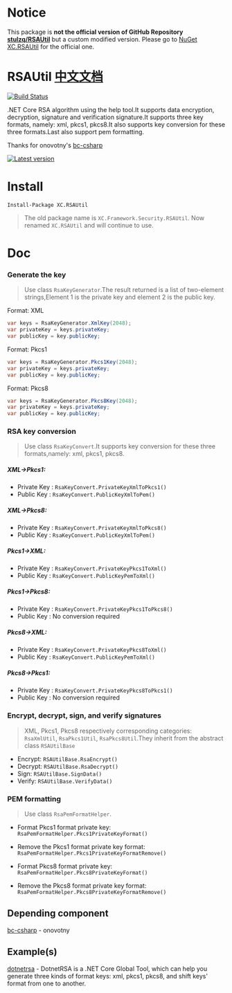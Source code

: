 # Notice

This package is **not the official version of GitHub Repository [stulzq/RSAUtil](https://github.com/stulzq/RSAUtil)** but a custom modified version. Please go to [NuGet XC.RSAUtil](https://www.nuget.org/packages/XC.RSAUtil) for the official one.

# RSAUtil  [中文文档](https://github.com/YYHEggEgg/RSAUtil/blob/master/README_Chinese.md "中文文档")

[![Build Status](https://ci2.xcmaster.com/job/RSAUtil/job/master/badge/icon)](https://ci2.xcmaster.com/job/RSAUtil/job/master/)

.NET Core RSA algorithm using the help tool.It supports data encryption, decryption, signature and verification signature.It supports three key formats, namely: xml, pkcs1, pkcs8.It also supports key conversion for these three formats.Last also support pem formatting.

Thanks for onovotny's [bc-csharp](https://github.com/onovotny/bc-csharp "bc-csharp")

[![Latest version](https://img.shields.io/nuget/v/XC.RSAUtil.svg?style=flat-square)](https://www.nuget.org/packages/XC.RSAUtil/)

# Install

````shell
Install-Package XC.RSAUtil
````

> The old package name is `XC.Framework.Security.RSAUtil`. Now renamed `XC.RSAUtil` and will continue to use.

# Doc

### Generate the key

>Use class `RsaKeyGenerator`.The result returned is a list of two-element strings,Element 1 is the private key and element 2 is the public key.

Format: XML

```csharp
var keys = RsaKeyGenerator.XmlKey(2048);
var privateKey = keys.privateKey;
var publicKey = key.publicKey;
```

Format: Pkcs1

```csharp
var keys = RsaKeyGenerator.Pkcs1Key(2048);
var privateKey = keys.privateKey;
var publicKey = key.publicKey;
```

Format: Pkcs8

```csharp
var keys = RsaKeyGenerator.Pkcs8Key(2048);
var privateKey = keys.privateKey;
var publicKey = key.publicKey;
```

### RSA key conversion

>Use class `RsaKeyConvert`.It  supports key conversion for these three formats,namely: xml, pkcs1, pkcs8.

##### XML->Pkcs1:

- Private Key : `RsaKeyConvert.PrivateKeyXmlToPkcs1()`
- Public Key  : `RsaKeyConvert.PublicKeyXmlToPem()`

##### XML->Pkcs8:

- Private Key : `RsaKeyConvert.PrivateKeyXmlToPkcs8()`
- Public Key  : `RsaKeyConvert.PublicKeyXmlToPem()`

##### Pkcs1->XML:

- Private Key : `RsaKeyConvert.PrivateKeyPkcs1ToXml()`
- Public Key  : `RsaKeyConvert.PublicKeyPemToXml()`

##### Pkcs1->Pkcs8:

- Private Key : `RsaKeyConvert.PrivateKeyPkcs1ToPkcs8()`
- Public Key  : No conversion required

##### Pkcs8->XML:

- Private Key : `RsaKeyConvert.PrivateKeyPkcs8ToXml()`
- Public Key  : `RsaKeyConvert.PublicKeyPemToXml()`

##### Pkcs8->Pkcs1:

- Private Key : `RsaKeyConvert.PrivateKeyPkcs8ToPkcs1()`
- Public Key  : No conversion required

### Encrypt, decrypt, sign, and verify signatures

>XML, Pkcs1, Pkcs8 respectively corresponding categories: `RsaXmlUtil`, `RsaPkcs1Util`, `RsaPkcs8Util`.They inherit from the abstract class `RSAUtilBase`

- Encrypt: `RSAUtilBase.RsaEncrypt()`
- Decrypt: `RSAUtilBase.RsaDecrypt()`
- Sign: `RSAUtilBase.SignData()`
- Verify: `RSAUtilBase.VerifyData()`

### PEM formatting

>Use class `RsaPemFormatHelper`.

- Format Pkcs1 format private key: `RsaPemFormatHelper.Pkcs1PrivateKeyFormat()`

- Remove the Pkcs1 format private key format: `RsaPemFormatHelper.Pkcs1PrivateKeyFormatRemove()`

- Format Pkcs8 format private key: `RsaPemFormatHelper.Pkcs8PrivateKeyFormat()`

- Remove the Pkcs8 format private key format: `RsaPemFormatHelper.Pkcs8PrivateKeyFormatRemove()`

## Depending component

 [bc-csharp](https://github.com/onovotny/bc-csharp "bc-csharp") - onovotny

## Example(s)

[dotnetrsa](https://github.com/stulzq/dotnetrsa) - DotnetRSA is a .NET Core Global Tool, which can help you generate three kinds of format keys: xml, pkcs1, pkcs8, and shift keys' format from one to another. 